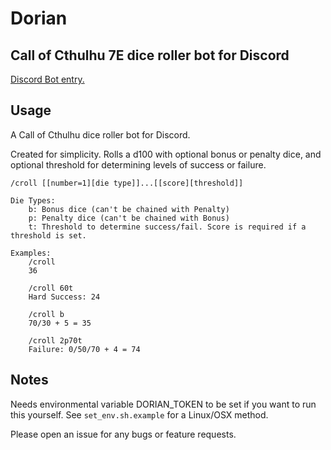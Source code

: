 # Dorian

## Call of Cthulhu 7E dice roller bot for Discord

[Discord Bot entry.](https://top.gg/bot/...)

## Usage

A Call of Cthulhu dice roller bot for Discord.

Created for simplicity. Rolls a d100 with optional bonus or penalty dice, and optional threshold for determining levels of success or failure.

```text
/croll [[number=1][die type]]...[[score][threshold]]

Die Types:
    b: Bonus dice (can't be chained with Penalty)
    p: Penalty dice (can't be chained with Bonus)
    t: Threshold to determine success/fail. Score is required if a threshold is set.

Examples:
    /croll
    36

    /croll 60t
    Hard Success: 24

    /croll b
    70/30 + 5 = 35

    /croll 2p70t
    Failure: 0/50/70 + 4 = 74
```

## Notes

Needs environmental variable DORIAN_TOKEN to be set if you want to run this yourself. See `set_env.sh.example` for a Linux/OSX method.

Please open an issue for any bugs or feature requests.
